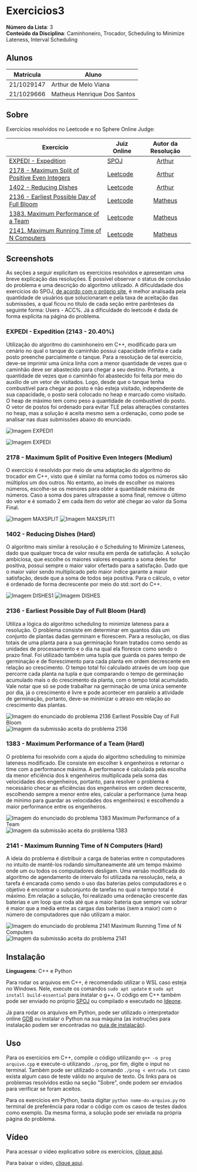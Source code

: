 # Exercicios3

**Número da Lista**: 3<br>
**Conteúdo da Disciplina**: Caminhoneiro, Trocador, Scheduling to Minimize Lateness, Interval Scheduling<br>

## Alunos

| Matrícula  | Aluno                       |
| ---------- | --------------------------- |
| 21/1029147 | Arthur de Melo Viana        |
| 21/1029666 | Matheus Henrique Dos Santos |

## Sobre

Exercícios resolvidos no Leetcode e no Sphere Online Judge:

| Exercício                                                                                                               | Juiz Online                       |           Autor da Resolução            |
| ----------------------------------------------------------------------------------------------------------------------- | --------------------------------- | :-------------------------------------: |
| [EXPEDI - Expedition](https://www.spoj.com/problems/EXPEDI/)                                                            | [SPOJ](https://www.spoj.com/)     | [Arthur](https://github.com/arthurmlv)  |
| [2178 - Maximum Split of Positive Even Integers](https://leetcode.com/problems/maximum-split-of-positive-even-integers) | [Leetcode](https://leetcode.com/) | [Arthur](https://github.com/arthurmlv)  |
| [1402 - Reducing Dishes](https://leetcode.com/problems/reducing-dishes/)                                                | [Leetcode](https://leetcode.com/) | [Arthur](https://github.com/arthurmlv)  |
| [2136 - Earliest Possible Day of Full Bloom](https://leetcode.com/problems/earliest-possible-day-of-full-bloom/)        | [Leetcode](https://leetcode.com/) | [Matheus](https://github.com/mathonaut) |
| [1383. Maximum Performance of a Team](https://leetcode.com/problems/maximum-performance-of-a-team/)                     | [Leetcode](https://leetcode.com/) | [Matheus](https://github.com/mathonaut) |
| [2141. Maximum Running Time of N Computers](https://leetcode.com/problems/maximum-running-time-of-n-computers/)         | [Leetcode](https://leetcode.com/) | [Matheus](https://github.com/mathonaut) |

## Screenshots

As seções a seguir explicitam os exercícios resolvidos e apresentam uma breve explicação das resoluções. É possível observar o status de conclusão do problema e uma descrição do algoritmo utilizado. A dificuldadade dos exercícios do SPOJ, [de acordo com o próprio site](https://www.spoj.com/tutorials/USERS/#choose), é melhor analisada pela quantidade de usuários que solucionaram e pela taxa de aceitação das submissões, a qual ficou no título de cada seção entre parênteses da seguinte forma: Users - ACC%. Já a dificuldade do leetcode é dada de forma explícita na página do problema.

### EXPEDI - Expedition (2143 - 20.40%)

Utilização do algoritmo do caminhoneiro em C++, modificado para um cenário no qual o tanque do caminhão possui capacidade infinita e cada posto preenche parcialmente o tanque. Para a resolução de tal exercício, deve-se imprimir uma única linha com a menor quantidade de vezes que o caminhão deve ser abastecido para chegar a seu destino. Portanto, a quantidade de vezes que o caminhão foi abastecido foi feita por meio do auxílio de um vetor de visitados. Logo, desde que o tanque tenha combustível para chegar ao posto e não esteja visitado, independente de sua capacidade, o posto será colocado no heap e marcado como visitado. O heap de máximo tem como peso a quantidade de combustível do posto. O vetor de postos foi ordenado para evitar TLE pelas alterações constantes no heap, mas a solução é aceita mesmo sem a ordenação, como pode se analisar nas duas submissões abaixo do enunciado.

![Imagem EXPEDI1](assets/enunciadoEXPEDI.png)

![Imagem EXPEDI](assets/EXPEDI.png)

### 2178 - Maximum Split of Positive Even Integers (Medium)

O exercício é resolvido por meio de uma adaptação do algoritmo do trocador em C++, visto que é similar na forma como todos os números são múltiplos um dos outros. No entanto, ao invés de escolher os maiores números, escolhe-se os menores para obter a quantidade máxima de números. Caso a soma dos pares ultrapasse a soma final, remove o último do vetor e é somado 2 em cada item do vetor até chegar ao valor da Soma Final.

![Imagem MAXSPLIT](assets/enunciado2178.png)
![Imagem MAXSPLIT1](assets/2178.png)

### 1402 - Reducing Dishes (Hard)

O algoritmo mais similar à resolução é o Scheduling to Minimize Lateness, dado que qualquer troca de valor resulta em perda de satisfação. A solução ambiciosa, que escolhe os maiores valores enquanto a soma deles for positiva, possui sempre o maior valor ofertado para a satisfação. Dado que o maior valor sendo multiplicado pelo maior índice garante a maior satisfação, desde que a soma de todos seja positiva. Para o cálculo, o vetor é ordenado de forma decrescente por meio do std::sort do C++.

![Imagem DISHES1](assets/enunciado1402.png)
![Imagem DISHES](assets/1402.png)

### 2136 - Earliest Possible Day of Full Bloom (Hard)

Utiliza a lógica do algoritmo scheduling to minimize lateness para a resolução. O problema consiste em determinar em quantos dias um conjunto de plantas dadas germinam e florescem. Para a resolução, os dias totais de uma planta para a sua germinação foram tratados como sendo as unidades de processamento e o dia na qual ela floresce como sendo o prazo final. Foi utilizado também uma tupla que guarda os pares tempo de germinação e de florescimento para cada planta em ordem decrescente em relação ao crescimento. O tempo total foi calculado através de um loop que percorre cada planta na tupla e que comparando o tempo de germinação acumulado mais o do crescimento da planta, com o tempo total acumulado. Vale notar que só se pode trabalhar na germinação de uma única semente por dia, já o crescimento é livre e pode acontecer em paralelo a atividade de germinação, portanto, deve-se minimizar o atraso em relação ao crescimento das plantas.

![Imagem do enunciado do problema 2136 Earliest Possible Day of Full Bloom](assets/2136/enunciado2136.png)
![Imagem da submissão aceita do problema 2136](assets/2136/2136.png)

### 1383 - Maximum Performance of a Team (Hard)

O problema foi resolvido com a ajuda do algoritmo scheduling to minimize lateness modificado. Ele consiste em escolher k engenheiros e retornar o time com a performance máxima. A performance é calculada pela escolha da menor eficiência dos k engenheiros multiplicada pela soma das velocidades dos engenheiros, portanto, para resolver o problema é necessário checar as eficiências dos engenheiros em ordem decrescente, escolhendo sempre a menor entre eles, calcular a performance (uma heap de mínimo para guardar as velocidades dos engenheiros) e escolhendo a maior performance entre os engenheiros.

![Imagem do enunciado do problema 1383 Maximum Performance of a Team](assets/1383/enunciado1383.png)
![Imagem da submissão aceita do problema 1383](assets/1383/1383.png)

### 2141 - Maximum Running Time of N Computers (Hard)

A ideia do problema é distribuir a carga de baterias entre n computadores no intuito de mantê-los rodando simultaneamente até um tempo máximo onde um ou todos os computadores desligam. Uma versão modificada do algoritmo de agendamento de intervalo foi utilizada na resolução, nela, a tarefa é encarada como sendo o uso das baterias pelos computadores e o objetivo é encontrar o subconjunto de tarefas no qual o tempo total é máximo. Em relação a solução, foi realizado uma ordenação crescente das baterias e um loop que roda até que a maior bateria que sempre vai sobrar é maior que a média entre as cargas das baterias (sem a maior) com o número de computadores que não utilizam a maior.

![Imagem do enunciado do problema 2141 Maximum Running Time of N Computers](assets/2141/enunciado2141.png)
![Imagem da submissão aceita do problema 2141](assets/2141/2141.png)

## Instalação

**Linguagens**: C++ e Python<br>

Para rodar os arquivos em C++, é recomendado utilizar o WSL caso esteja no Windows. Nele, execute os comandos `sudo apt update` e `sudo apt install build-essential` para instalar o g++. O código em C++ também pode ser enviado no próprio [SPOJ](https://www.spoj.com/) ou compilado e executado no [Ideone](https://ideone.com/).

Já para rodar os arquivos em Python, pode ser utilizado o interpretador online [GDB](https://www.onlinegdb.com/) ou instalar o Python na sua máquina (as instruções para instalação podem ser encontradas no [guia de instalação](https://wiki.python.org/moin/BeginnersGuide/Download)).

## Uso

Para os exercícios em C++, compile o código utilizando `g++ -o prog arquivo.cpp` e execute-o utilizando `./prog`, por fim, digite o input no terminal. Também pode ser utilizado o comando `./prog < entrada.txt` caso exista algum caso de teste válido no arquivo de texto. Os links para os problemas resolvidos estão na seção "Sobre", onde podem ser enviados para verificar se foram aceitos.

Para os exercícios em Python, basta digitar `python nome-do-arquivo.py` no terminal de preferência para rodar o código com os casos de testes dados como exemplo. Da mesma forma, a solução pode ser enviada na própria página do problema.

## Vídeo

Para acessar o vídeo explicativo sobre os exercícios, [clique aqui](https://www.youtube.com/embed/).

Para baixar o vídeo, [clique aqui](apresentacao.mp4).
